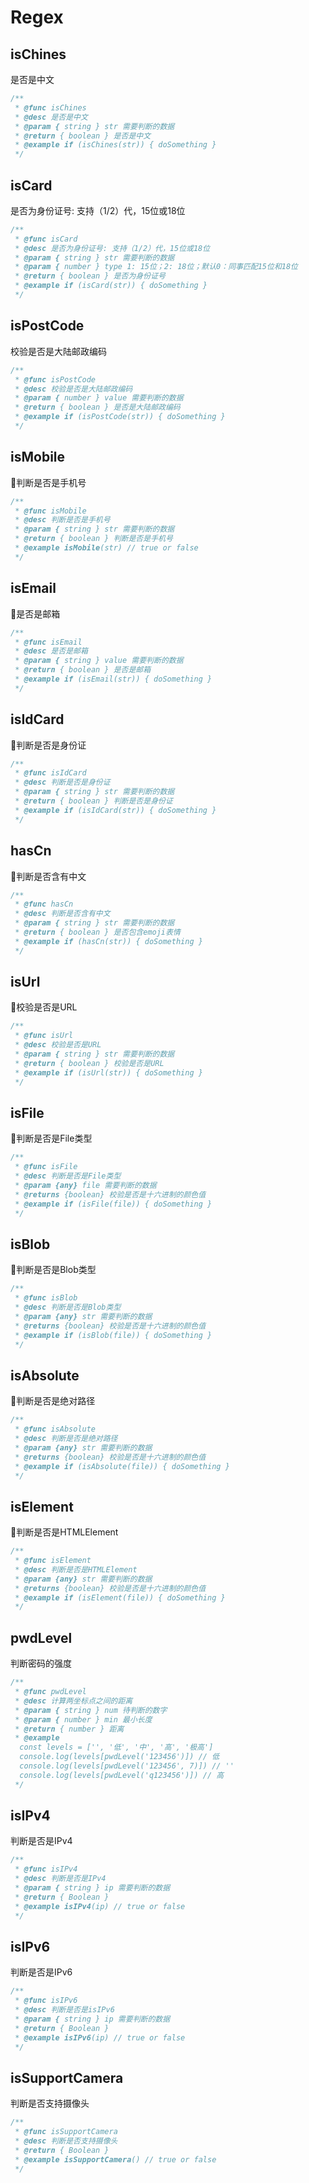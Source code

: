 # Regex


## isChines
是否是中文
```typescript
/**
 * @func isChines
 * @desc 是否是中文
 * @param { string } str 需要判断的数据
 * @return { boolean } 是否是中文
 * @example if (isChines(str)) { doSomething }
 */
```
## isCard
是否为身份证号: 支持（1/2）代，15位或18位
```typescript
/**
 * @func isCard
 * @desc 是否为身份证号: 支持（1/2）代，15位或18位
 * @param { string } str 需要判断的数据
 * @param { number } type 1: 15位；2: 18位；默认0：同事匹配15位和18位
 * @return { boolean } 是否为身份证号
 * @example if (isCard(str)) { doSomething }
 */
```
## isPostCode
校验是否是大陆邮政编码
```typescript
/**
 * @func isPostCode
 * @desc 校验是否是大陆邮政编码
 * @param { number } value 需要判断的数据
 * @return { boolean } 是否是大陆邮政编码
 * @example if (isPostCode(str)) { doSomething }
 */
```
## isMobile 
🧿判断是否是手机号
```typescript
/**
 * @func isMobile 
 * @desc 判断是否是手机号
 * @param { string } str 需要判断的数据
 * @return { boolean } 判断是否是手机号
 * @example isMobile(str) // true or false
 */
```
## isEmail
🧿是否是邮箱
```typescript
/**
 * @func isEmail
 * @desc 是否是邮箱
 * @param { string } value 需要判断的数据
 * @return { boolean } 是否是邮箱
 * @example if (isEmail(str)) { doSomething }
 */
```
## isIdCard 
🧿判断是否是身份证
```typescript
/**
 * @func isIdCard 
 * @desc 判断是否是身份证
 * @param { string } str 需要判断的数据
 * @return { boolean } 判断是否是身份证
 * @example if (isIdCard(str)) { doSomething }
 */
```
## hasCn 
🧿判断是否含有中文
```typescript
/**
 * @func hasCn 
 * @desc 判断是否含有中文
 * @param { string } str 需要判断的数据
 * @return { boolean } 是否包含emoji表情
 * @example if (hasCn(str)) { doSomething }
 */
```
## isUrl
🧿校验是否是URL
```typescript
/**
 * @func isUrl
 * @desc 校验是否是URL
 * @param { string } str 需要判断的数据
 * @return { boolean } 校验是否是URL
 * @example if (isUrl(str)) { doSomething }
 */
```
## isFile 
🧿判断是否是File类型
```typescript
/**
 * @func isFile 
 * @desc 判断是否是File类型
 * @param {any} file 需要判断的数据
 * @returns {boolean} 校验是否是十六进制的颜色值
 * @example if (isFile(file)) { doSomething }
 */
```

## isBlob  
🧿判断是否是Blob类型
```typescript
/**
 * @func isBlob  
 * @desc 判断是否是Blob类型
 * @param {any} str 需要判断的数据
 * @returns {boolean} 校验是否是十六进制的颜色值
 * @example if (isBlob(file)) { doSomething }
 */
```

## isAbsolute   
🧿判断是否是绝对路径
```typescript
/**
 * @func isAbsolute   
 * @desc 判断是否是绝对路径
 * @param {any} str 需要判断的数据
 * @returns {boolean} 校验是否是十六进制的颜色值
 * @example if (isAbsolute(file)) { doSomething }
 */
```

## isElement    
🧿判断是否是HTMLElement
```typescript
/**
 * @func isElement    
 * @desc 判断是否是HTMLElement
 * @param {any} str 需要判断的数据
 * @returns {boolean} 校验是否是十六进制的颜色值
 * @example if (isElement(file)) { doSomething }
 */
```

## pwdLevel
判断密码的强度
```typescript
/**
 * @func pwdLevel
 * @desc 计算两坐标点之间的距离
 * @param { string } num 待判断的数字
 * @param { number } min 最小长度
 * @return { number } 距离
 * @example 
  const levels = ['', '低', '中', '高', '极高']
  console.log(levels[pwdLevel('123456')]) // 低
  console.log(levels[pwdLevel('123456', 7)]) // ''
  console.log(levels[pwdLevel('q123456')]) // 高
 */
```
## isIPv4
判断是否是IPv4
```typescript
/**
 * @func isIPv4
 * @desc 判断是否是IPv4
 * @param { string } ip 需要判断的数据
 * @return { Boolean } 
 * @example isIPv4(ip) // true or false
 */
```

## isIPv6
判断是否是IPv6
```typescript
/**
 * @func isIPv6
 * @desc 判断是否是isIPv6
 * @param { string } ip 需要判断的数据
 * @return { Boolean } 
 * @example isIPv6(ip) // true or false
 */
```
## isSupportCamera
判断是否支持摄像头
```typescript
/**
 * @func isSupportCamera
 * @desc 判断是否支持摄像头
 * @return { Boolean } 
 * @example isSupportCamera() // true or false
 */
```
